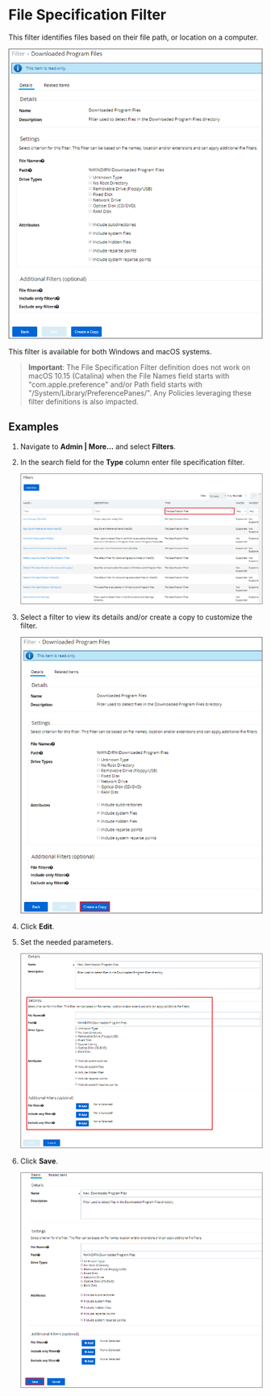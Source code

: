 [title]: # (File Specification Filter)
[tags]: # (filter types)
[priority]: # (2)
# File Specification Filter

This filter identifies files based on their file path, or location on a computer.

![file specification filter](images/fs_1.png)

This filter is available for both Windows and macOS systems.

>**Important**:
>The File Specification Filter definition does not work on macOS 10.15 (Catalina) when the File Names field starts with "com.apple.preference" and/or Path field starts with "/System/Library/PreferencePanes/".
Any Policies leveraging these filter definitions is also impacted.

## Examples

1. Navigate to __Admin | More…__ and select __Filters__.
1. In the search field for the __Type__ column enter file specification filter.

   ![file specification filter](images/fs_2.png)
1. Select a filter to view its details and/or create a copy to customize the filter.

   ![file specification filter](images/fs_3.png)
1. Click __Edit__.
1. Set the needed parameters.

   ![file specification filter](images/fs_5.png)
1. Click __Save__.

   ![file specification filter](images/fs_6.png)
